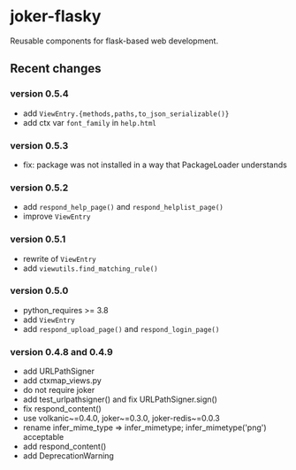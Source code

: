 joker-flasky
============

Reusable components for flask-based web development.


Recent changes
--------------

### version 0.5.4
- add `ViewEntry.{methods,paths,to_json_serializable()}` 
- add ctx var `font_family` in `help.html`

### version 0.5.3
- fix: package was not installed in a way that PackageLoader understands

### version 0.5.2

- add `respond_help_page()` and `respond_helplist_page()`
- improve `ViewEntry`

### version 0.5.1

- rewrite of `ViewEntry`
- add `viewutils.find_matching_rule()`

### version 0.5.0

- python_requires >= 3.8
- add `ViewEntry`
- add `respond_upload_page()` and `respond_login_page()`

### version 0.4.8 and 0.4.9

- add URLPathSigner
- add ctxmap_views.py
- do not require joker
- add test_urlpathsigner() and fix URLPathSigner.sign()
- fix respond_content()
- use volkanic~=0.4.0, joker~=0.3.0, joker-redis~=0.0.3
- rename infer_mime_type => infer_mimetype; infer_mimetype('png') acceptable
- add respond_content()
- add DeprecationWarning


